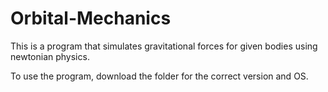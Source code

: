 # Orbital-Mechanics
This is a program that simulates gravitational forces for given bodies using newtonian physics.

To use the program, download the folder for the correct version and OS.
